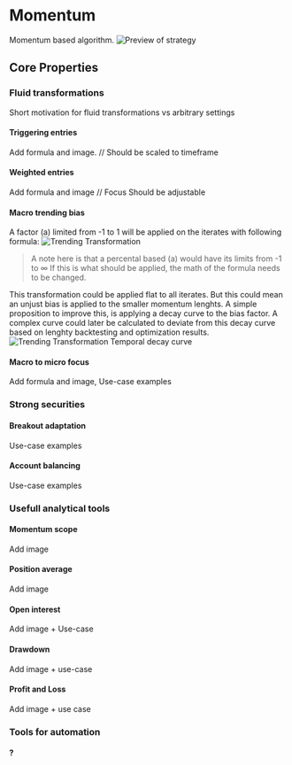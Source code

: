 # Momentum
Momentum based algorithm.
![Preview of strategy](https://github.com/CMYKSCRIPTS/Momentum/blob/MASTER/DOCS/PREVIEW.png)
## Core Properties
### Fluid transformations
Short motivation for fluid transformations vs arbitrary settings
#### Triggering entries
Add formula and image.
// Should be scaled to timeframe
#### Weighted entries
Add formula and image
// Focus Should be adjustable
#### Macro trending bias
A factor (a) limited from -1 to 1 will be applied on the iterates with following formula:
![Trending Transformation](https://github.com/CMYKSCRIPTS/Momentum/blob/MASTER/DOCS/Trending%20transformation.png)
> A note here is that a percental based (a) would have its limits from -1 to ∞
If this is what should be applied, the math of the formula needs to be changed.

This transformation could be applied flat to all iterates.
But this could mean an unjust bias is applied to the smaller momentum lenghts.
A simple proposition to improve this, is applying a decay curve to the bias factor.
A complex curve could later be calculated to deviate from this decay curve based on lenghty backtesting and optimization results.
![Trending Transformation Temporal decay curve](https://github.com/CMYKSCRIPTS/Momentum/blob/MASTER/DOCS/Tranding%20transformation%20with%20temporal%20bias%20curve.png)
#### Macro to micro focus
Add formula and image, Use-case examples

### Strong securities
#### Breakout adaptation
Use-case examples
#### Account balancing
Use-case examples

### Usefull analytical tools
#### Momentum scope
Add image
#### Position average
Add image
#### Open interest
Add image + Use-case
#### Drawdown
Add image + use-case
#### Profit and Loss
Add image + use case

### Tools for automation
#### ?